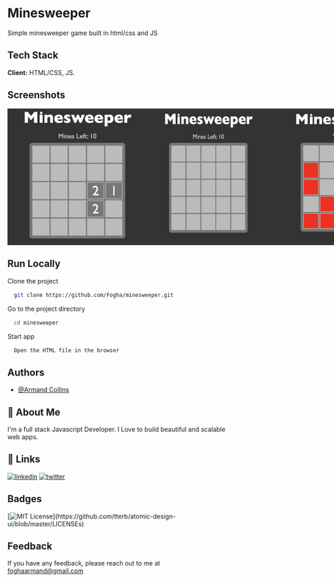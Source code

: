 # Minesweeper

Simple minesweeper game built in html/css and JS

## Tech Stack

**Client:** HTML/CSS, JS.

## Screenshots

<div style="display: flex; ">

  <img src="./assets/s1.png" width="300" />

  <img src="./assets/s2.png" width="300" />

  <img src="./assets/s3.png" width="300" />

</div>

## Run Locally

Clone the project

```bash
  git clone https://github.com/Fogha/minesweeper.git
```

Go to the project directory

```bash
  cd minesweeper
```

Start app

```bash
  Open the HTML file in the browser
```

## Authors

- [@Armand Collins](https://www.github.com/Fogha)

## 🚀 About Me

I'm a full stack Javascript Developer. I Love to build beautiful and scalable web apps.

## 🔗 Links

[![linkedin](https://img.shields.io/badge/linkedin-0A66C2?style=for-the-badge&logo=linkedin&logoColor=white)](https://www.linkedin.com/in/armand-collins-6974b3166)
[![twitter](https://img.shields.io/badge/twitter-1DA1F2?style=for-the-badge&logo=twitter&logoColor=white)](https://twitter.com/locrae_)

## Badges

[![MIT License](https://img.shields.io/apm/l/atomic-design-ui.svg?)](https://github.com/tterb/atomic-design-ui/blob/master/LICENSEs)


## Feedback

If you have any feedback, please reach out to me at foghaarmand@gmail.com
